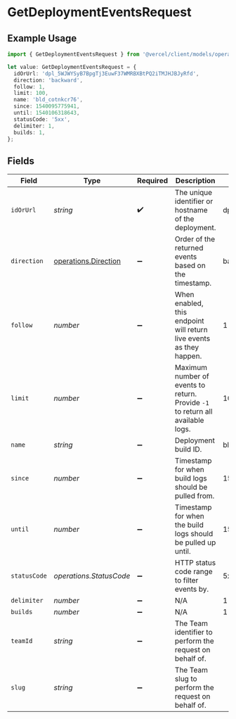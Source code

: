 # GetDeploymentEventsRequest

## Example Usage

```typescript
import { GetDeploymentEventsRequest } from '@vercel/client/models/operations';

let value: GetDeploymentEventsRequest = {
  idOrUrl: 'dpl_5WJWYSyB7BpgTj3EuwF37WMRBXBtPQ2iTMJHJBJyRfd',
  direction: 'backward',
  follow: 1,
  limit: 100,
  name: 'bld_cotnkcr76',
  since: 1540095775941,
  until: 1540106318643,
  statusCode: '5xx',
  delimiter: 1,
  builds: 1,
};
```

## Fields

| Field        | Type                                                         | Required           | Description                                                                    | Example                                         |
| ------------ | ------------------------------------------------------------ | ------------------ | ------------------------------------------------------------------------------ | ----------------------------------------------- |
| `idOrUrl`    | _string_                                                     | :heavy_check_mark: | The unique identifier or hostname of the deployment.                           | dpl_5WJWYSyB7BpgTj3EuwF37WMRBXBtPQ2iTMJHJBJyRfd |
| `direction`  | [operations.Direction](../../models/operations/direction.md) | :heavy_minus_sign: | Order of the returned events based on the timestamp.                           | backward                                        |
| `follow`     | _number_                                                     | :heavy_minus_sign: | When enabled, this endpoint will return live events as they happen.            | 1                                               |
| `limit`      | _number_                                                     | :heavy_minus_sign: | Maximum number of events to return. Provide `-1` to return all available logs. | 100                                             |
| `name`       | _string_                                                     | :heavy_minus_sign: | Deployment build ID.                                                           | bld_cotnkcr76                                   |
| `since`      | _number_                                                     | :heavy_minus_sign: | Timestamp for when build logs should be pulled from.                           | 1540095775941                                   |
| `until`      | _number_                                                     | :heavy_minus_sign: | Timestamp for when the build logs should be pulled up until.                   | 1540106318643                                   |
| `statusCode` | _operations.StatusCode_                                      | :heavy_minus_sign: | HTTP status code range to filter events by.                                    | 5xx                                             |
| `delimiter`  | _number_                                                     | :heavy_minus_sign: | N/A                                                                            | 1                                               |
| `builds`     | _number_                                                     | :heavy_minus_sign: | N/A                                                                            | 1                                               |
| `teamId`     | _string_                                                     | :heavy_minus_sign: | The Team identifier to perform the request on behalf of.                       |                                                 |
| `slug`       | _string_                                                     | :heavy_minus_sign: | The Team slug to perform the request on behalf of.                             |                                                 |
